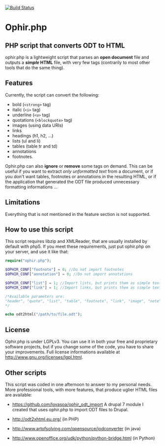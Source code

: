 [![Build Status](https://travis-ci.org/thephpjo/ophir.php.svg?branch=dev)](https://travis-ci.org/thephpjo/ophir.php)
# Ophir.php
## PHP script that converts ODT to HTML
ophir.php is a lightweight script that parses an <b>open document</b> file and outputs a <b><i>simple</i> HTML</b> file, with very few tags (contrarily to most other tools that do the same thing).

## Features
Currently, the script can convert the following:
 - bold (```<strong>``` tag)
 - italic (```<i>``` tag)
 - underline (```<u>``` tag)
 - quotations (```<blockquote>``` tag)
 - images (using data URIs)
 - links
 - headings (h1, h2, ...)
 - lists (ul and li)
 - tables (table tr and td)
 - annotations
 - footnotes.

Ophir.php can also **ignore** or **remove** some tags on demand. This can be useful if you want to extract *only unformatted text* from a document, or if you don't want tables, footnotes or annotations in the resulting HTML, or if the application that generated the ODT file produced unnecessary formatting informations ...

## Limitations
Everything that is not mentioned in the feature section is not supported.

## How to use this script
This script requires libzip and XMLReader, that are usually installed by default with php5.
If you meet these requirements, just put ophir.php on your server, and use it like that:

```php
require("ophir.php");

$OPHIR_CONF["footnote"] = 0; //Do not import footnotes
$OPHIR_CONF["annotation"] = 0; //Do not import annotations

$OPHIR_CONF["list"] = 1; //Import lists, but prints them as simple text (no ul or li tags will be generated)
$OPHIR_CONF["link"] = 1; //Import links, but prints them as simple text (only extract text from the links)

/*Available parameters are:
"header", "quote", "list", "table", "footnote", "link", "image", "note", and "annotation"
*/

echo odt2html("/path/to/file.odt");
```


## License
Ophir.php is under LGPLv3.
You can use it in both your free and proprietary software projects, but if you change some of the code, you have to share your improvements.
Full license informations available at http://www.gnu.org/licenses/lgpl.html. 

## Other scripts
This script was coded in one afternoon to answer to my personal needs. More professional tools, with more features, that produce uglier HTML files are available: 

 - https://github.com/lovasoa/ophir_odt_import A drupal 7 module I created that uses ophir.php to import ODT files to Drupal.

 - http://odt2xhtml.eu.org/ (in PHP)

 - http://www.artofsolving.com/opensource/jodconverter (in java)

 -  http://www.openoffice.org/udk/python/python-bridge.html (in Python)

